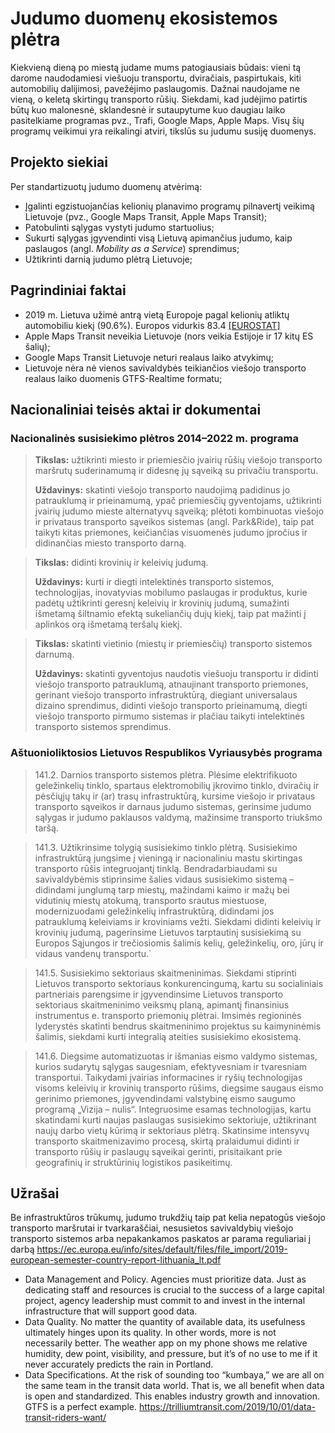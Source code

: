 # Judumo duomenų ekosistemos plėtra

Kiekvieną dieną po miestą judame mums patogiausiais būdais: vieni tą darome naudodamiesi viešuoju transportu,
dviračiais, paspirtukais, kiti automobilių dalijimosi, pavežėjimo paslaugomis. Dažnai naudojame ne vieną, o keletą
skirtingų transporto rūšių. Siekdami, kad judėjimo patirtis būtų kuo malonesnė, sklandesnė ir sutaupytume kuo daugiau
laiko pasitelkiame programas pvz., Trafi, Google Maps, Apple Maps. Visų šių programų veikimui yra reikalingi atviri,
tikslūs su judumu susiję duomenys.

## Projekto siekiai

Per standartizuotų judumo duomenų atvėrimą:

- Įgalinti egzistuojančias kelionių planavimo programų pilnavertį veikimą Lietuvoje (pvz., Google Maps Transit, Apple
  Maps Transit);
- Patobulinti sąlygas vystyti judumo startuolius;
- Sukurti sąlygas įgyvendinti visą Lietuvą apimančius judumo, kaip paslaugos (angl. *Mobility as a Service*) sprendimus;
- Užtikrinti darnią judumo plėtrą Lietuvoje;

## Pagrindiniai faktai

- 2019 m. Lietuva užimė antrą vietą Europoje pagal kelionių atliktų automobiliu kiekį (90.6%). Europos vidurkis
  83.4 [[EUROSTAT]](https://ec.europa.eu/eurostat/databrowser/bookmark/90c56a68-63d2-42dc-9318-d89219a00517?lang=en)
- Apple Maps Transit neveikia Lietuvoje (nors veikia Estijoje ir 17 kitų ES šalių);
- Google Maps Transit Lietuvoje neturi realaus laiko atvykimų;
- Lietuvoje nėra nė vienos savivaldybės teikiančios viešojo transporto realaus laiko duomenis GTFS-Realtime formatu;

## Nacionaliniai teisės aktai ir dokumentai

### Nacionalinės susisiekimo plėtros 2014–2022 m. programa

> **Tikslas:** užtikrinti miesto ir priemiesčio įvairių rūšių viešojo transporto maršrutų suderinamumą ir didesnę jų sąveiką su privačiu transportu.
>
> **Uždavinys:** skatinti viešojo transporto naudojimą padidinus jo patrauklumą ir prieinamumą, ypač priemiesčių gyventojams, užtikrinti įvairių judumo mieste alternatyvų sąveiką; plėtoti kombinuotas viešojo ir privataus transporto sąveikos sistemas (angl. Park&Ride), taip pat taikyti kitas priemones, keičiančias visuomenės judumo įpročius ir didinančias miesto transporto darną.

> **Tikslas:** didinti krovinių ir keleivių judumą.
>
> **Uždavinys:** kurti ir diegti intelektinės transporto sistemos, technologijas, inovatyvias mobilumo paslaugas ir produktus, kurie padėtų užtikrinti geresnį keleivių ir krovinių judumą, sumažinti išmetamą šiltnamio efektą sukeliančių dujų kiekį, taip pat mažinti į aplinkos orą išmetamą teršalų kiekį.

> **Tikslas:** skatinti vietinio (miestų ir priemiesčių) transporto sistemos darnumą.
>
> **Uždavinys:** skatinti gyventojus naudotis viešuoju transportu ir didinti viešojo transporto patrauklumą, atnaujinant transporto priemones, gerinant viešojo transporto infrastruktūrą, diegiant universalaus dizaino sprendimus, didinti viešojo transporto prieinamumą, diegti viešojo transporto pirmumo sistemas ir plačiau taikyti intelektinės transporto sistemos sprendimus.

### Aštuonioliktosios Lietuvos Respublikos Vyriausybės programa

> 141.2. Darnios transporto sistemos plėtra. Plėsime elektrifikuoto geležinkelių tinklo, spartaus elektromobilių įkrovimo tinklo, dviračių ir pėsčiųjų takų ir (ar) trasų infrastruktūrą, kursime viešojo ir privataus transporto sąveikos ir darnaus judumo sistemas, gerinsime judumo sąlygas ir judumo paklausos valdymą, mažinsime transporto triukšmo taršą.


> 141.3. Užtikrinsime tolygią susisiekimo tinklo plėtrą. Susisiekimo infrastruktūrą jungsime į vieningą ir nacionaliniu mastu skirtingas transporto rūšis integruojantį tinklą. Bendradarbiaudami su savivaldybėmis stiprinsime šalies vidaus susisiekimo sistemą – didindami junglumą tarp miestų, mažindami kaimo ir mažų bei vidutinių miestų atokumą, transporto srautus miestuose, modernizuodami geležinkelių infrastruktūrą, didindami jos patrauklumą keleiviams ir kroviniams vežti. Siekdami didinti keleivių ir krovinių judumą, pagerinsime Lietuvos tarptautinį susisiekimą su Europos Sąjungos ir trečiosiomis šalimis kelių, geležinkelių, oro, jūrų ir vidaus vandenų transportu.`

> 141.5. Susisiekimo sektoriaus skaitmeninimas. Siekdami stiprinti Lietuvos transporto sektoriaus konkurencingumą, kartu su socialiniais partneriais parengsime ir įgyvendinsime Lietuvos transporto sektoriaus skaitmeninimo veiksmų planą, apimantį finansinius instrumentus e. transporto priemonių plėtrai. Imsimės regioninės lyderystės skatinti bendrus skaitmeninimo projektus su kaimyninėmis šalimis, siekdami kurti integralią ateities susisiekimo ekosistemą.

> 141.6. Diegsime automatizuotas ir išmanias eismo valdymo sistemas, kurios sudarytų sąlygas saugesniam, efektyvesniam ir tvaresniam transportui. Taikydami įvairias informacines ir ryšių technologijas visoms keleivių ir krovinių transporto rūšims, diegsime saugaus eismo gerinimo priemones, įgyvendindami valstybinę eismo saugumo programą „Vizija – nulis“. Integruosime esamas technologijas, kartu skatindami kurti naujas paslaugas susisiekimo sektoriuje, užtikrinant naujų darbo vietų kūrimą ir sektoriaus plėtrą. Skatinsime intensyvų transporto skaitmenizavimo procesą, skirtą pralaidumui didinti ir transporto rūšių ir paslaugų sąveikai gerinti, prisitaikant prie geografinių ir struktūrinių logistikos pasikeitimų.

## Užrašai

Be infrastruktūros trūkumų, judumo trukdžių taip pat kelia nepatogūs viešojo transporto maršrutai ir tvarkaraščiai,
nesusietos savivaldybių viešojo transporto sistemos arba nepakankamos paskatos ar parama reguliariai į
darbą https://ec.europa.eu/info/sites/default/files/file_import/2019-european-semester-country-report-lithuania_lt.pdf

- Data Management and Policy. Agencies must prioritize data. Just as dedicating staff and resources is crucial to the
  success of a large capital project, agency leadership must commit to and invest in the internal infrastructure that
  will support good data.
- Data Quality. No matter the quantity of available data, its usefulness ultimately hinges upon its quality. In other
  words, more is not necessarily better. The weather app on my phone shows me relative humidity, dew point, visibility,
  and pressure, but it’s of no use to me if it never accurately predicts the rain in Portland.
- Data Specifications. At the risk of sounding too “kumbaya,” we are all on the same team in the transit data world.
  That is, we all benefit when data is open and standardized. This enables industry growth and innovation. GTFS is a
  perfect example.
  https://trilliumtransit.com/2019/10/01/data-transit-riders-want/
